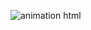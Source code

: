![animation html](https://github.com/truptidhumal04/animation.github/assets/129304851/4d52a87f-8ea0-4943-88ab-5fc0265016aa)
